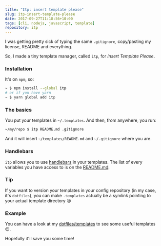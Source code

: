 ```yaml
---
title: "Itp: insert template please"
slug: itp-insert-template-please
date: 2017-09-27T11:18:56+10:00
tags: [cli, nodejs, javascript, template]
repository: itp
---
```


I was getting pretty sick of typing the same `.gitignore`, copy/pasting my
license, README and everything. 

So, I made a tiny template manager, called `itp`, for *Insert Template
Please*.<!--more-->

### Installation

It's on `npm`, so:

```sh
~ $ npm install --global itp
# or if you have yarn
~ $ yarn global add itp
```

### The basics

You put your templates in `~/.templates`. And then, from anywhere, you run:

```sh
~/my/repo $ itp README.md .gitignore
```

And it will insert `~/templates/README.md` and `~/.gitignore` where you are.

### Handlebars

`itp` allows you to use [handlebars][] in your templates. The list of every
variables you have access to is on the [README.md][].

### Tip

If you want to version your templates in your config repository (in my case,
it's `dotfiles`), you can make `.templates` actually be a symlink pointing to
your actual template directory :wink:

### Example

You can have a look at my [dotfiles/templates][] to see some useful templates
:wink:.

Hopefully it'll save you some time!

[handlebars]: https://handlebarsjs.com/
[README.md]: https://GitHub.com/math2001/itp/#variables
[dotfiles/templates]: https://GitHub.com/math2001/dotfiles/tree/master/.templates
